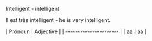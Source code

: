 Intelligent - intelligent

Il est très intelligent - he is very intelligent.

| Pronoun | Adjective |
| ---------------------- |
| aa | aa |
